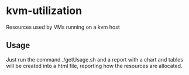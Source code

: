 # kvm-utilization
Resources used by VMs running on a kvm host

## Usage
Just run the command ./getUsage.sh and a report with a chart and tables will be created into a html file, reporting how the resources are allocated.

